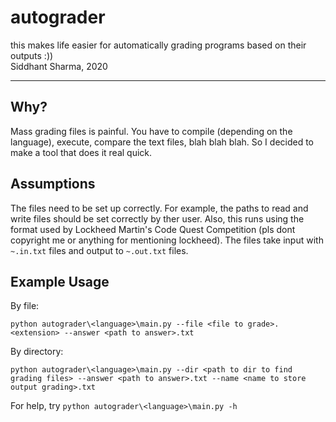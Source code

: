 # autograder
this makes life easier for automatically grading programs based on their outputs :))  
Siddhant Sharma, 2020
***

## Why?
Mass grading files is painful. You have to compile (depending on the language), execute, compare the text files, blah blah blah. So I decided to make a tool that does it real quick.

## Assumptions
The files need to be set up correctly. For example, the paths to read and write files should be set correctly by ther user. Also, this runs using the format used by Lockheed Martin's Code Quest Competition (pls dont copyright me or anything for mentioning lockheed). The files take input with `~.in.txt` files and output to `~.out.txt` files.

## Example Usage
By file:
```
python autograder\<language>\main.py --file <file to grade>.<extension> --answer <path to answer>.txt
```

By directory:
```
python autograder\<language>\main.py --dir <path to dir to find grading files> --answer <path to answer>.txt --name <name to store output grading>.txt
```
For help, try `python autograder\<language>\main.py -h`
